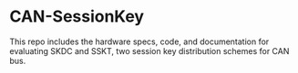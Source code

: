 # CAN-SessionKey
This repo includes the hardware specs, code, and documentation for evaluating SKDC and SSKT, two session key distribution schemes for CAN bus.
